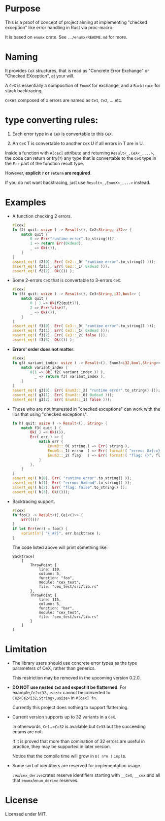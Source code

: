 # Purpose

This is a proof of concept of project aiming at implementing "checked exception" like error handling in Rust via proc-macro.

It is based on `enumx` crate. See `../enumx/README.md` for more.

# Naming

It provides `CeX` structures, that is read as "Concrete Error Exchange" or "Checked EXception", at your will.

A `CeX` is essentially a composition of `EnumX` for exchange, and a `Backtrace` for stack backtracing.

`CeX`es composed of x errors are named as `Ce1`, `Ce2`, ... etc.

# type converting rules:

1. Each error type in a `CeX` is convertable to this `CeX`.

2. An `CeX` T is convertable to another `CeX` U if all errors in T are in U.

Inside a function with `#[cex]` attribute and returning `Result<_,CeX<_,...>`, the code can return or try(`?`) any type that is convertable to the `CeX` type in the `Err` part of the function result type.

However, **explicit `?` or `return` are required**.

If you do not want backtracing, just use `Result<_,EnumX<_,...>` instead.

# Examples

- A function checking 2 errors.

  ```rust
  #[cex]
  fn f2( quit: usize ) -> Result<(), Ce2<String, i32>> {
      match quit {
          0 => Err("runtime error".to_string())?,
          1 => return Err(0xdead),
          _ => Ok(()),
      }
  }
  assert_eq!( f2(0), Err( Ce2::_0( "runtime error".to_string() ))); 
  assert_eq!( f2(1), Err( Ce2::_1( 0xdead )));
  assert_eq!( f2(2), Ok(()) );
  ```

- Some 2-errors `CeX` that is convertable to 3-errors `CeX`.

  ```rust
  #[cex]
  fn f3( quit: usize ) -> Result<(), Ce3<String,i32,bool>> {
      match quit {
          0 | 1 => Ok(f2(quit)?),
          2 => Err(false)?,
          _ => Ok(()),
      }
  }
  assert_eq!( f3(0), Err( Ce3::_0( "runtime error".to_string() )));
  assert_eq!( f3(1), Err( Ce3::_1( 0xdead )));
  assert_eq!( f3(2), Err( Ce3::_2( false )));
  assert_eq!( f3(3), Ok(()) );
  ```

- **Errors' order does not matter**.

  ```rust
  #[cex]
  fn g3( variant_index: usize ) -> Result<(), Enum3<i32,bool,String>> {
      match variant_index {
          0|1 => Ok( f2( variant_index )? ),
            _ => return f3( variant_index ),
      }
  }
  assert_eq!( g3(0), Err( Enum3::_2( "runtime error".to_string() )));
  assert_eq!( g3(1), Err( Enum3::_0( 0xdead )));
  assert_eq!( g3(2), Err( Enum3::_1( false )));
  ```

- Those who are not interested in "checked exceptions" can work with the libs that using "checked exceptions".

  ```rust
  fn h( quit: usize ) -> Result<(), String> {
      match f3( quit ) {
          Ok(_) => Ok(()),
          Err( err ) => {
              match err {
                  Enum3::_0( string ) => Err( string ),
                  Enum3::_1( errno  ) => Err( format!( "errno: 0x{:x}", errno )),
                  Enum3::_2( flag   ) => Err( format!( "flag: {}", flag )),
              }
          },
      }
  }
  assert_eq!( h(0), Err( "runtime error".to_string() ));
  assert_eq!( h(1), Err( "errno: 0xdead".to_string() ));
  assert_eq!( h(2), Err( "flag: false".to_string() ));
  assert_eq!( h(3), Ok(()));
  ```

- Backtracing support.

  ```rust
  #[cex]
  fn foo() -> Result<(),Ce1<()>> {
      Err(())?
  }
  if let Err(err) = foo() {
      eprintln!( "{:#?}", err.backtrace );
  }
  ```

  The code listed above will print something like:

  ```text
  Backtrace(
      [
          ThrowPoint {
              line: 110,
              column: 5,
              function: "foo",
              module: "cex_test",
              file: "cex_test/src/lib.rs"
          },
          ThrowPoint {
              line: 115,
              column: 5,
              function: "bar",
              module: "cex_test",
              file: "cex_test/src/lib.rs"
          }
      ]
  )
  ```

# Limitation

- The library users should use concrete error types as the type parameters of CeX, rather than generics.

  This restriction may be removed in the upcoming version 0.2.0.

- **DO NOT use nested `CeX` and expect it be flatterned**.
  For example,`Ce2<i32,usize>` cannot be converted to `Ce2<Ce2<i32,String>,usize>` in `#[cex] fn`.

  Currently this project does nothing to support flatterning.

- Current version supports up to 32 variants in a `CeX`.

  In otherwords, `Ce1`..=`Ce32` is available but `Ce33` but the succeeding enums are not.

  If it is proved that more than comination of 32 errors are useful in practice, they may be supported in later version.

  Notice that the compile time will grow in `O( n*n )` `impl`s.

- Some sort of identifiers are reserved for implementation usage.

  `cex`/`cex_derive`crates reserve identifiers starting with `__CeX`, `__cex` and all that `enumx`/`enum_derive` reserves.

# License

Licensed under MIT.
